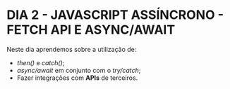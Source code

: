 # DIA 2 - JAVASCRIPT ASSÍNCRONO - FETCH API E ASYNC/AWAIT

Neste dia aprendemos sobre a utilização de:

- *then()* e *catch()*;
- *async/await* em conjunto com o *try/catch*;
- Fazer integrações com **APIs** de terceiros.
